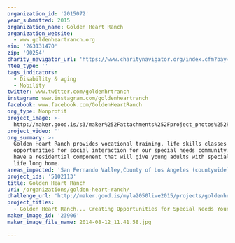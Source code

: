 ```yaml
---
organization_id: '2015072'
year_submitted: 2015
organization_name: Golden Heart Ranch
organization_website:
  - www.goldenheartranch.org
ein: '263131470'
zip: '90254'
charity_navigator_url: 'https://www.charitynavigator.org/index.cfm?bay=search.profile&ein=263131470'
ntee_type: ''
tags_indicators:
  - Disability & aging
  - Mobility
twitter: www.twitter.com/goldenhrtranch
instagram: www.instagram.com/goldenheartranch
facebook: www.facebook.com/GoldenHeartRanch
org_type: Nonprofit
project_image: >-
  http://maker.good.is/s3/maker%252Fattachments%252Fproject_photos%252Fimages%252F23906%252Fdisplay%252F2014-08-12_11.41.58.jpg=c570x385
project_video: ''
org_summary: >-
  Golden Heart Ranch provides vocational training, life skills classes and
  opportunities for social interaction for our special needs community. GHR will
  have a residential component that will give young adults with special needs a
  life long home.
areas_impacted: 'San Fernando Valley,County of Los Angeles (countywide)'
project_ids: '5102113'
title: Golden Heart Ranch
uri: /organizations/golden-heart-ranch/
challenge_url: 'http://maker.good.is/myla2050live2015/projects/goldenheart.html'
project_titles:
  - Golden Heart Ranch... Creating Opportunities for Special Needs Young Adults.
maker_image_id: '23906'
maker_image_file_name: 2014-08-12_11.41.58.jpg

---
```

